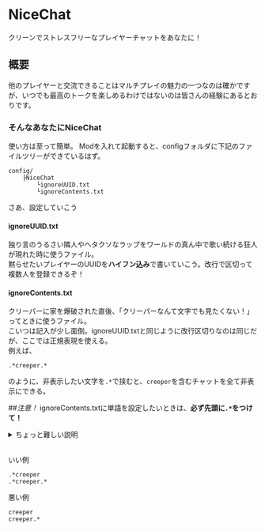 # NiceChat

クリーンでストレスフリーなプレイヤーチャットをあなたに！

## 概要
他のプレイヤーと交流できることはマルチプレイの魅力の一つなのは確かですが、いつでも最高のトークを楽しめるわけではないのは皆さんの経験にあるとおりです。<br> 

### そんなあなたにNiceChat
使い方は至って簡単。
Modを入れて起動すると、configフォルダに下記のファイルツリーができているはず。
```
config/
    ├NiceChat
        └ignoreUUID.txt
        └ignoreContents.txt
```
さあ、設定していこう

#### ignoreUUID.txt
独り言のうるさい隣人やヘタクソなラップをワールドの真ん中で歌い続ける狂人が現れた時に使うファイル。<br>
黙らせたいプレイヤーのUUIDを**ハイフン込み**で書いていこう。改行で区切って複数人を登録できるぞ！

#### ignoreContents.txt
クリーパーに家を爆破された直後、「クリーパーなんて文字でも見たくない！」ってときに使うファイル。<br>
こいつは記入が少し面倒。ignoreUUID.txtと同じように改行区切りなのは同じだが、ここでは正規表現を使える。<br>
例えば、
```
.*creeper.*
```
のように、非表示したい文字を`.*`で挟むと、`creeper`を含むチャットを全て非表示にできる。<br>

##*注意！*
ignoreContents.txtに単語を設定したいときは、**必ず先頭に`.*`をつけて！**
<details>
<summary>ちょっと難しい説明</summary>

`ignoreContext.txt`に書かれたパターンで捜査する対象のチャットメッセージは、
```
<ユーザーネーム> チャットメッセージ
```
の形をしています。そのため、先頭の`.*`を取って単語を設定してしまうと、前方にある`<ユーザーネーム>`に引っかかってしまい、判定されないのです。<br>
逆にこれを利用して、UUIDではなくユーザーネームでミュートすることもできます。
</details><br>

いい例
```
.*creeper
.*creeper.*
```
悪い例
```
creeper
creeper.*
```
